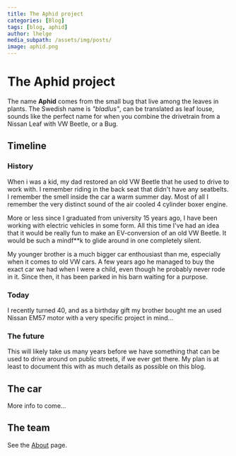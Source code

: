 ```yaml
---
title: The Aphid project
categories: [Blog]
tags: [blog, aphid]
author: lhelge
media_subpath: /assets/img/posts/
image: aphid.png
---
```


# The Aphid project
The name **Aphid** comes from the small bug that live among the leaves in plants. The Swedish name is *"bladlus"*, can be translated as leaf louse, sounds like the perfect name for when you combine the drivetrain from a Nissan Leaf with VW Beetle, or a Bug.

## Timeline
### History
When i was a kid, my dad restored an old VW Beetle that he used to drive to work with. I remember riding in the back seat that didn't have any seatbelts. I remember the smell inside the car a warm summer day. Most of all I remember the very distinct sound of the air cooled 4 cylinder boxer engine.

More or less since I graduated from university 15 years ago, I have been working with electric vehicles in some form. All this time I've had an idea that it would be really fun to make an EV-conversion of an old VW Beetle. It would be such a mindf**k to glide around in one completely silent.

My younger brother is a much bigger car enthousiast than me, especially when it comes to old VW cars. A few years ago he managed to buy the exact car we had when I were a child, even though he probably never rode in it. Since then, it has been parked in his barn waiting for a purpose.

### Today
I recently turned 40, and as a birthday gift my brother bought me an used Nissan EM57 motor with a very specific project in mind...

### The future
This will likely take us many years before we have something that can be used to drive around on public streets, if we ever get there. My plan is at least to document this with as much details as possible on this blog.

## The car
More info to come...

## The team
See the [About](/about) page.